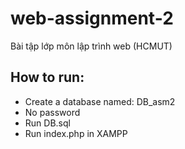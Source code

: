 # web-assignment-2
Bài tập lớp môn lập trình web (HCMUT)

## How to run:
- Create a database named: DB_asm2
- No password
- Run DB.sql
- Run index.php in XAMPP